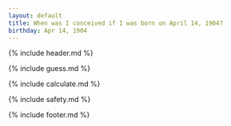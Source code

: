 ```yaml
---
layout: default
title: When was I conceived if I was born on April 14, 1904?
birthday: Apr 14, 1904
---
```


{% include header.md %}

{% include guess.md %}

{% include calculate.md %}

{% include safety.md %}

{% include footer.md %}



